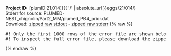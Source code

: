 **Project ID:** [plumID:21.014]({{ '/' | absolute_url }}eggs/21/014/)  
Stderr for source:  PLUMED-NEST_chignolin/Part2_MM/plumed_PB4_prior.dat   
Download: [zipped raw stdout](plumed_PB4_prior.dat.plumed.stdout.txt.zip) - [zipped raw stderr](plumed_PB4_prior.dat.plumed.stderr.txt.zip) 
{% raw %}
<pre>
#! Only the first 1000 rows of the error file are shown below
#! To inspect the full error file, please download the zipped raw stderr file above
</pre>
{% endraw %}
